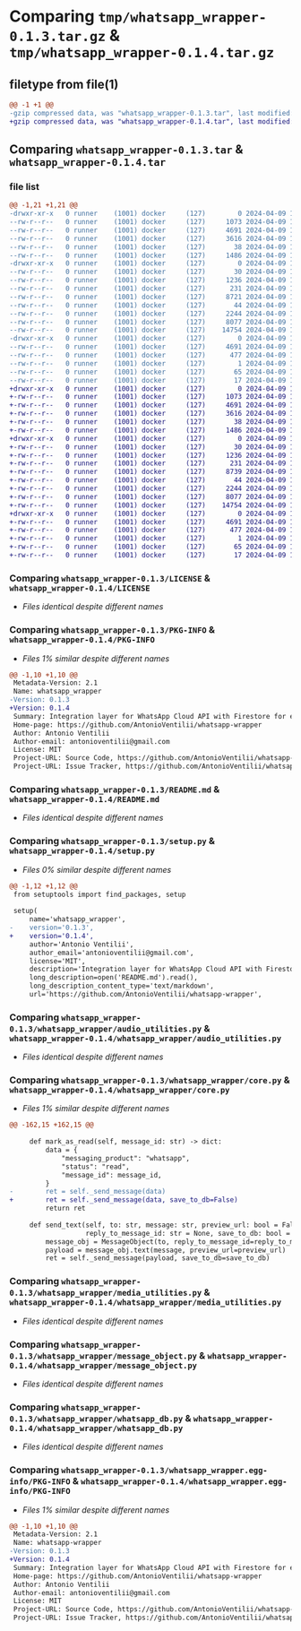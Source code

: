 # Comparing `tmp/whatsapp_wrapper-0.1.3.tar.gz` & `tmp/whatsapp_wrapper-0.1.4.tar.gz`

## filetype from file(1)

```diff
@@ -1 +1 @@
-gzip compressed data, was "whatsapp_wrapper-0.1.3.tar", last modified: Tue Apr  9 12:38:43 2024, max compression
+gzip compressed data, was "whatsapp_wrapper-0.1.4.tar", last modified: Tue Apr  9 13:25:30 2024, max compression
```

## Comparing `whatsapp_wrapper-0.1.3.tar` & `whatsapp_wrapper-0.1.4.tar`

### file list

```diff
@@ -1,21 +1,21 @@
-drwxr-xr-x   0 runner    (1001) docker     (127)        0 2024-04-09 12:38:43.086315 whatsapp_wrapper-0.1.3/
--rw-r--r--   0 runner    (1001) docker     (127)     1073 2024-04-09 12:38:31.000000 whatsapp_wrapper-0.1.3/LICENSE
--rw-r--r--   0 runner    (1001) docker     (127)     4691 2024-04-09 12:38:43.082315 whatsapp_wrapper-0.1.3/PKG-INFO
--rw-r--r--   0 runner    (1001) docker     (127)     3616 2024-04-09 12:38:31.000000 whatsapp_wrapper-0.1.3/README.md
--rw-r--r--   0 runner    (1001) docker     (127)       38 2024-04-09 12:38:43.086315 whatsapp_wrapper-0.1.3/setup.cfg
--rw-r--r--   0 runner    (1001) docker     (127)     1486 2024-04-09 12:38:31.000000 whatsapp_wrapper-0.1.3/setup.py
-drwxr-xr-x   0 runner    (1001) docker     (127)        0 2024-04-09 12:38:43.082315 whatsapp_wrapper-0.1.3/whatsapp_wrapper/
--rw-r--r--   0 runner    (1001) docker     (127)       30 2024-04-09 12:38:31.000000 whatsapp_wrapper-0.1.3/whatsapp_wrapper/__init__.py
--rw-r--r--   0 runner    (1001) docker     (127)     1236 2024-04-09 12:38:31.000000 whatsapp_wrapper-0.1.3/whatsapp_wrapper/audio_utilities.py
--rw-r--r--   0 runner    (1001) docker     (127)      231 2024-04-09 12:38:31.000000 whatsapp_wrapper-0.1.3/whatsapp_wrapper/configs.py
--rw-r--r--   0 runner    (1001) docker     (127)     8721 2024-04-09 12:38:31.000000 whatsapp_wrapper-0.1.3/whatsapp_wrapper/core.py
--rw-r--r--   0 runner    (1001) docker     (127)       44 2024-04-09 12:38:31.000000 whatsapp_wrapper-0.1.3/whatsapp_wrapper/exceptions.py
--rw-r--r--   0 runner    (1001) docker     (127)     2244 2024-04-09 12:38:31.000000 whatsapp_wrapper-0.1.3/whatsapp_wrapper/media_utilities.py
--rw-r--r--   0 runner    (1001) docker     (127)     8077 2024-04-09 12:38:31.000000 whatsapp_wrapper-0.1.3/whatsapp_wrapper/message_object.py
--rw-r--r--   0 runner    (1001) docker     (127)    14754 2024-04-09 12:38:31.000000 whatsapp_wrapper-0.1.3/whatsapp_wrapper/whatsapp_db.py
-drwxr-xr-x   0 runner    (1001) docker     (127)        0 2024-04-09 12:38:43.082315 whatsapp_wrapper-0.1.3/whatsapp_wrapper.egg-info/
--rw-r--r--   0 runner    (1001) docker     (127)     4691 2024-04-09 12:38:43.000000 whatsapp_wrapper-0.1.3/whatsapp_wrapper.egg-info/PKG-INFO
--rw-r--r--   0 runner    (1001) docker     (127)      477 2024-04-09 12:38:43.000000 whatsapp_wrapper-0.1.3/whatsapp_wrapper.egg-info/SOURCES.txt
--rw-r--r--   0 runner    (1001) docker     (127)        1 2024-04-09 12:38:43.000000 whatsapp_wrapper-0.1.3/whatsapp_wrapper.egg-info/dependency_links.txt
--rw-r--r--   0 runner    (1001) docker     (127)       65 2024-04-09 12:38:43.000000 whatsapp_wrapper-0.1.3/whatsapp_wrapper.egg-info/requires.txt
--rw-r--r--   0 runner    (1001) docker     (127)       17 2024-04-09 12:38:43.000000 whatsapp_wrapper-0.1.3/whatsapp_wrapper.egg-info/top_level.txt
+drwxr-xr-x   0 runner    (1001) docker     (127)        0 2024-04-09 13:25:30.480734 whatsapp_wrapper-0.1.4/
+-rw-r--r--   0 runner    (1001) docker     (127)     1073 2024-04-09 13:25:22.000000 whatsapp_wrapper-0.1.4/LICENSE
+-rw-r--r--   0 runner    (1001) docker     (127)     4691 2024-04-09 13:25:30.480734 whatsapp_wrapper-0.1.4/PKG-INFO
+-rw-r--r--   0 runner    (1001) docker     (127)     3616 2024-04-09 13:25:22.000000 whatsapp_wrapper-0.1.4/README.md
+-rw-r--r--   0 runner    (1001) docker     (127)       38 2024-04-09 13:25:30.480734 whatsapp_wrapper-0.1.4/setup.cfg
+-rw-r--r--   0 runner    (1001) docker     (127)     1486 2024-04-09 13:25:22.000000 whatsapp_wrapper-0.1.4/setup.py
+drwxr-xr-x   0 runner    (1001) docker     (127)        0 2024-04-09 13:25:30.480734 whatsapp_wrapper-0.1.4/whatsapp_wrapper/
+-rw-r--r--   0 runner    (1001) docker     (127)       30 2024-04-09 13:25:22.000000 whatsapp_wrapper-0.1.4/whatsapp_wrapper/__init__.py
+-rw-r--r--   0 runner    (1001) docker     (127)     1236 2024-04-09 13:25:22.000000 whatsapp_wrapper-0.1.4/whatsapp_wrapper/audio_utilities.py
+-rw-r--r--   0 runner    (1001) docker     (127)      231 2024-04-09 13:25:22.000000 whatsapp_wrapper-0.1.4/whatsapp_wrapper/configs.py
+-rw-r--r--   0 runner    (1001) docker     (127)     8739 2024-04-09 13:25:22.000000 whatsapp_wrapper-0.1.4/whatsapp_wrapper/core.py
+-rw-r--r--   0 runner    (1001) docker     (127)       44 2024-04-09 13:25:22.000000 whatsapp_wrapper-0.1.4/whatsapp_wrapper/exceptions.py
+-rw-r--r--   0 runner    (1001) docker     (127)     2244 2024-04-09 13:25:22.000000 whatsapp_wrapper-0.1.4/whatsapp_wrapper/media_utilities.py
+-rw-r--r--   0 runner    (1001) docker     (127)     8077 2024-04-09 13:25:22.000000 whatsapp_wrapper-0.1.4/whatsapp_wrapper/message_object.py
+-rw-r--r--   0 runner    (1001) docker     (127)    14754 2024-04-09 13:25:22.000000 whatsapp_wrapper-0.1.4/whatsapp_wrapper/whatsapp_db.py
+drwxr-xr-x   0 runner    (1001) docker     (127)        0 2024-04-09 13:25:30.480734 whatsapp_wrapper-0.1.4/whatsapp_wrapper.egg-info/
+-rw-r--r--   0 runner    (1001) docker     (127)     4691 2024-04-09 13:25:30.000000 whatsapp_wrapper-0.1.4/whatsapp_wrapper.egg-info/PKG-INFO
+-rw-r--r--   0 runner    (1001) docker     (127)      477 2024-04-09 13:25:30.000000 whatsapp_wrapper-0.1.4/whatsapp_wrapper.egg-info/SOURCES.txt
+-rw-r--r--   0 runner    (1001) docker     (127)        1 2024-04-09 13:25:30.000000 whatsapp_wrapper-0.1.4/whatsapp_wrapper.egg-info/dependency_links.txt
+-rw-r--r--   0 runner    (1001) docker     (127)       65 2024-04-09 13:25:30.000000 whatsapp_wrapper-0.1.4/whatsapp_wrapper.egg-info/requires.txt
+-rw-r--r--   0 runner    (1001) docker     (127)       17 2024-04-09 13:25:30.000000 whatsapp_wrapper-0.1.4/whatsapp_wrapper.egg-info/top_level.txt
```

### Comparing `whatsapp_wrapper-0.1.3/LICENSE` & `whatsapp_wrapper-0.1.4/LICENSE`

 * *Files identical despite different names*

### Comparing `whatsapp_wrapper-0.1.3/PKG-INFO` & `whatsapp_wrapper-0.1.4/PKG-INFO`

 * *Files 1% similar despite different names*

```diff
@@ -1,10 +1,10 @@
 Metadata-Version: 2.1
 Name: whatsapp_wrapper
-Version: 0.1.3
+Version: 0.1.4
 Summary: Integration layer for WhatsApp Cloud API with Firestore for easy message storage and management.
 Home-page: https://github.com/AntonioVentilii/whatsapp-wrapper
 Author: Antonio Ventilii
 Author-email: antonioventilii@gmail.com
 License: MIT
 Project-URL: Source Code, https://github.com/AntonioVentilii/whatsapp-wrapper
 Project-URL: Issue Tracker, https://github.com/AntonioVentilii/whatsapp-wrapper/issues
```

### Comparing `whatsapp_wrapper-0.1.3/README.md` & `whatsapp_wrapper-0.1.4/README.md`

 * *Files identical despite different names*

### Comparing `whatsapp_wrapper-0.1.3/setup.py` & `whatsapp_wrapper-0.1.4/setup.py`

 * *Files 0% similar despite different names*

```diff
@@ -1,12 +1,12 @@
 from setuptools import find_packages, setup
 
 setup(
     name='whatsapp_wrapper',
-    version='0.1.3',
+    version='0.1.4',
     author='Antonio Ventilii',
     author_email='antonioventilii@gmail.com',
     license='MIT',
     description='Integration layer for WhatsApp Cloud API with Firestore for easy message storage and management.',
     long_description=open('README.md').read(),
     long_description_content_type='text/markdown',
     url='https://github.com/AntonioVentilii/whatsapp-wrapper',
```

### Comparing `whatsapp_wrapper-0.1.3/whatsapp_wrapper/audio_utilities.py` & `whatsapp_wrapper-0.1.4/whatsapp_wrapper/audio_utilities.py`

 * *Files identical despite different names*

### Comparing `whatsapp_wrapper-0.1.3/whatsapp_wrapper/core.py` & `whatsapp_wrapper-0.1.4/whatsapp_wrapper/core.py`

 * *Files 1% similar despite different names*

```diff
@@ -162,15 +162,15 @@
 
     def mark_as_read(self, message_id: str) -> dict:
         data = {
             "messaging_product": "whatsapp",
             "status": "read",
             "message_id": message_id,
         }
-        ret = self._send_message(data)
+        ret = self._send_message(data, save_to_db=False)
         return ret
 
     def send_text(self, to: str, message: str, preview_url: bool = False,
                   reply_to_message_id: str = None, save_to_db: bool = True) -> dict:
         message_obj = MessageObject(to, reply_to_message_id=reply_to_message_id)
         payload = message_obj.text(message, preview_url=preview_url)
         ret = self._send_message(payload, save_to_db=save_to_db)
```

### Comparing `whatsapp_wrapper-0.1.3/whatsapp_wrapper/media_utilities.py` & `whatsapp_wrapper-0.1.4/whatsapp_wrapper/media_utilities.py`

 * *Files identical despite different names*

### Comparing `whatsapp_wrapper-0.1.3/whatsapp_wrapper/message_object.py` & `whatsapp_wrapper-0.1.4/whatsapp_wrapper/message_object.py`

 * *Files identical despite different names*

### Comparing `whatsapp_wrapper-0.1.3/whatsapp_wrapper/whatsapp_db.py` & `whatsapp_wrapper-0.1.4/whatsapp_wrapper/whatsapp_db.py`

 * *Files identical despite different names*

### Comparing `whatsapp_wrapper-0.1.3/whatsapp_wrapper.egg-info/PKG-INFO` & `whatsapp_wrapper-0.1.4/whatsapp_wrapper.egg-info/PKG-INFO`

 * *Files 1% similar despite different names*

```diff
@@ -1,10 +1,10 @@
 Metadata-Version: 2.1
 Name: whatsapp-wrapper
-Version: 0.1.3
+Version: 0.1.4
 Summary: Integration layer for WhatsApp Cloud API with Firestore for easy message storage and management.
 Home-page: https://github.com/AntonioVentilii/whatsapp-wrapper
 Author: Antonio Ventilii
 Author-email: antonioventilii@gmail.com
 License: MIT
 Project-URL: Source Code, https://github.com/AntonioVentilii/whatsapp-wrapper
 Project-URL: Issue Tracker, https://github.com/AntonioVentilii/whatsapp-wrapper/issues
```

